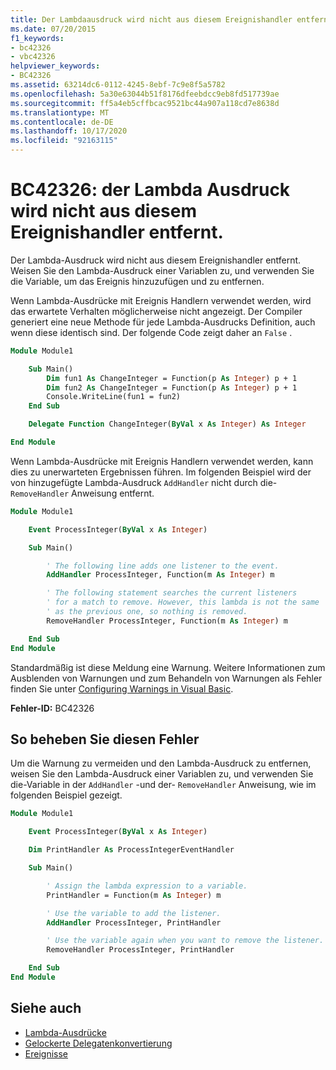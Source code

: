 ```yaml
---
title: Der Lambdaausdruck wird nicht aus diesem Ereignishandler entfernt
ms.date: 07/20/2015
f1_keywords:
- bc42326
- vbc42326
helpviewer_keywords:
- BC42326
ms.assetid: 63214dc6-0112-4245-8ebf-7c9e8f5a5782
ms.openlocfilehash: 5a30e63044b51f8176dfeebdcc9eb8fd517739ae
ms.sourcegitcommit: ff5a4eb5cffbcac9521bc44a907a118cd7e8638d
ms.translationtype: MT
ms.contentlocale: de-DE
ms.lasthandoff: 10/17/2020
ms.locfileid: "92163115"
---
```

# <a name="bc42326-lambda-expression-will-not-be-removed-from-this-event-handler"></a>BC42326: der Lambda Ausdruck wird nicht aus diesem Ereignishandler entfernt.

Der Lambda-Ausdruck wird nicht aus diesem Ereignishandler entfernt. Weisen Sie den Lambda-Ausdruck einer Variablen zu, und verwenden Sie die Variable, um das Ereignis hinzuzufügen und zu entfernen.

Wenn Lambda-Ausdrücke mit Ereignis Handlern verwendet werden, wird das erwartete Verhalten möglicherweise nicht angezeigt. Der Compiler generiert eine neue Methode für jede Lambda-Ausdrucks Definition, auch wenn diese identisch sind. Der folgende Code zeigt daher an `False` .

```vb
Module Module1

    Sub Main()
        Dim fun1 As ChangeInteger = Function(p As Integer) p + 1
        Dim fun2 As ChangeInteger = Function(p As Integer) p + 1
        Console.WriteLine(fun1 = fun2)
    End Sub

    Delegate Function ChangeInteger(ByVal x As Integer) As Integer

End Module
```

Wenn Lambda-Ausdrücke mit Ereignis Handlern verwendet werden, kann dies zu unerwarteten Ergebnissen führen. Im folgenden Beispiel wird der von hinzugefügte Lambda-Ausdruck `AddHandler` nicht durch die- `RemoveHandler` Anweisung entfernt.

```vb
Module Module1

    Event ProcessInteger(ByVal x As Integer)

    Sub Main()

        ' The following line adds one listener to the event.
        AddHandler ProcessInteger, Function(m As Integer) m

        ' The following statement searches the current listeners
        ' for a match to remove. However, this lambda is not the same
        ' as the previous one, so nothing is removed.
        RemoveHandler ProcessInteger, Function(m As Integer) m

    End Sub
End Module
```

Standardmäßig ist diese Meldung eine Warnung. Weitere Informationen zum Ausblenden von Warnungen und zum Behandeln von Warnungen als Fehler finden Sie unter [Configuring Warnings in Visual Basic](/visualstudio/ide/configuring-warnings-in-visual-basic).

**Fehler-ID:** BC42326

## <a name="to-correct-this-error"></a>So beheben Sie diesen Fehler

Um die Warnung zu vermeiden und den Lambda-Ausdruck zu entfernen, weisen Sie den Lambda-Ausdruck einer Variablen zu, und verwenden Sie die-Variable in der `AddHandler` -und der- `RemoveHandler` Anweisung, wie im folgenden Beispiel gezeigt.

```vb
Module Module1

    Event ProcessInteger(ByVal x As Integer)

    Dim PrintHandler As ProcessIntegerEventHandler

    Sub Main()

        ' Assign the lambda expression to a variable.
        PrintHandler = Function(m As Integer) m

        ' Use the variable to add the listener.
        AddHandler ProcessInteger, PrintHandler

        ' Use the variable again when you want to remove the listener.
        RemoveHandler ProcessInteger, PrintHandler

    End Sub
End Module
```

## <a name="see-also"></a>Siehe auch

- [Lambda-Ausdrücke](../../programming-guide/language-features/procedures/lambda-expressions.md)
- [Gelockerte Delegatenkonvertierung](../../programming-guide/language-features/delegates/relaxed-delegate-conversion.md)
- [Ereignisse](../../programming-guide/language-features/events/index.md)
